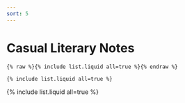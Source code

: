 ```yaml
---
sort: 5
---
```


# Casual Literary Notes

```
{% raw %}{% include list.liquid all=true %}{% endraw %}

{% include list.liquid all=true %}
```

{% include list.liquid all=true %}

